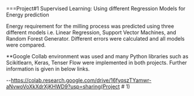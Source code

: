 
===Project#1  Supervised Learning: Using different Regression Models for Energy prediction

Energy requirement for the milling process was predicted using three different models i.e. Linear Regression, Support Vector Machines, and Random Forest Generator. 
Different errors were calculated and all models were compared. 

​**Google Collab environment was used and many Python libraries such as Scikitlearn, Keras, Tenser Flow were implemented in both projects. Further information is given in below links.


--https://colab.research.google.com/drive/16fyqszTYamwr-aNvwoVoXkXdrXjKHWD9?usp=sharing(Project # 1)

